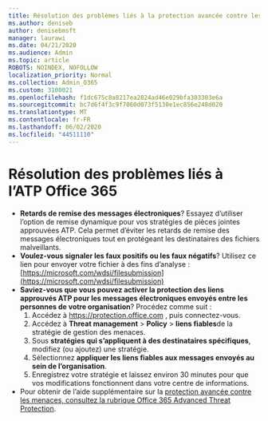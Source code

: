 ```yaml
---
title: Résolution des problèmes liés à la protection avancée contre les menaces Office 365 (ATP)
ms.author: deniseb
author: denisebmsft
manager: laurawi
ms.date: 04/21/2020
ms.audience: Admin
ms.topic: article
ROBOTS: NOINDEX, NOFOLLOW
localization_priority: Normal
ms.collection: Admin_O365
ms.custom: 3100021
ms.openlocfilehash: f1dc675c8a8217ea2824ad46e029bfa303303e6a
ms.sourcegitcommit: bc7d6f4f3c9f7060d073f5130e1ec856e248d020
ms.translationtype: MT
ms.contentlocale: fr-FR
ms.lasthandoff: 06/02/2020
ms.locfileid: "44511110"
---
```

# <a name="troubleshoot-issues-with-office-365-atp"></a>Résolution des problèmes liés à l’ATP Office 365

- **Retards de remise des messages électroniques**? Essayez d’utiliser l’option de remise dynamique pour vos stratégies de pièces jointes approuvées ATP. Cela permet d’éviter les retards de remise des messages électroniques tout en protégeant les destinataires des fichiers malveillants.
- **Voulez-vous signaler les faux positifs ou les faux négatifs**? Utilisez ce lien pour envoyer votre fichier à des fins d’analyse :[https://microsoft.com/wdsi/filesubmission](https://microsoft.com/wdsi/filesubmission)
- **Saviez-vous que vous pouvez activer la protection des liens approuvés ATP pour les messages électroniques envoyés entre les personnes de votre organisation**? Procédez comme suit :
    1. Accédez à https://protection.office.com , puis connectez-vous.
    2. Accédez à **Threat management**  >  **Policy**  >  **liens fiables**de la stratégie de gestion des menaces.
    3. Sous **stratégies qui s’appliquent à des destinataires spécifiques**, modifiez (ou ajoutez) une stratégie.
    4. Sélectionnez **appliquer les liens fiables aux messages envoyés au sein de l’organisation**.
    5. Enregistrez votre stratégie et laissez environ 30 minutes pour que vos modifications fonctionnent dans votre centre de informations.
- Pour obtenir de l’aide supplémentaire sur la [protection avancée contre les menaces, consultez la rubrique Office 365 Advanced Threat Protection](https://docs.microsoft.com/microsoft-365/security/office-365-security/office-365-atp).